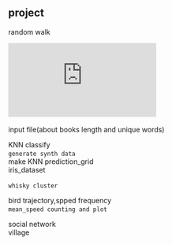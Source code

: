 ## project
random walk  

![Image](https://github.com/GerogeZhi/Python_case/blob/master/project_plots/random_walk.pdf)

input file(about books length and unique words)  

KNN classify  
`generate synth data`  
make KNN prediction_grid  
iris_dataset  

`whisky cluster`  

bird trajectory,spped frequency  
`mean_speed counting and plot` 

social network  
village
